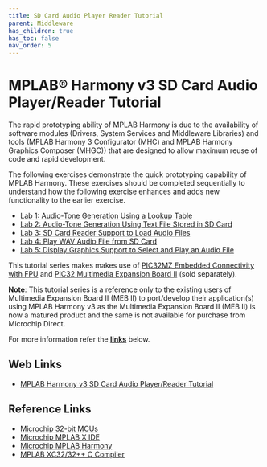 ```yaml
---
title: SD Card Audio Player Reader Tutorial
parent: Middleware
has_children: true
has_toc: false
nav_order: 5
---
```


# MPLAB® Harmony v3 SD Card Audio Player/Reader Tutorial


The rapid prototyping ability of MPLAB Harmony is due to the availability of software modules (Drivers, System Services and Middleware Libraries) and tools (MPLAB Harmony 3 Configurator (MHC) and MPLAB Harmony Graphics Composer (MHGC)) that are designed to allow maximum reuse of code and rapid development.

The following exercises demonstrate the quick prototyping capability of MPLAB Harmony. These exercises should be completed sequentially to understand how the following exercise enhances and adds new functionality to the earlier exercise.

- [Lab 1: Audio-Tone Generation Using a Lookup Table](./audio_tone_using_a_lookup_table/readme.md)
- [Lab 2: Audio-Tone Generation Using Text File Stored in SD Card](./audio_tone_using_text_file_in_sd_card/readme.md)
- [Lab 3: SD Card Reader Support to Load Audio Files](./sd_card_reader_to_load_audio_files/readme.md)
- [Lab 4: Play WAV Audio File from SD Card](./play_wav_audio_file_from_sd_card/readme.md)
- [Lab 5: Display Graphics Support to Select and Play an Audio File](./display_graphics_to_select_and_play_audio_file/readme.md)

This tutorial series makes makes use of <a href="http://www.microchip.com/Developmenttools/ProductDetails.aspx?PartNO=DM320007" target="_blank">PIC32MZ Embedded Connectivity with FPU</a> and <a href="https://www.microchip.com/DevelopmentTools/ProductDetails/DM320005-5" target="_blank">PIC32 Multimedia Expansion Board II</a> (sold separately).

**Note**: This tutorial series is a reference only to the existing users of Multimedia Expansion Board II (MEB II) to port/develop their application(s) using MPLAB Harmony v3 as the Multimedia Expansion Board II (MEB II) is now a matured product and the same is not available for purchase from Microchip Direct.

For more information refer the **[links](#Web-Links)** below.

## <a id="Web-Links"> </a>
## Web Links

- <a href="https://microchipdeveloper.com/harmony3:audio-player" target="_blank">MPLAB Harmony v3 SD Card Audio Player/Reader Tutorial</a>


## Reference Links
- <a href="https://www.microchip.com/design-centers/32-bit" target="_blank">Microchip 32-bit MCUs</a>
- <a href="https://www.microchip.com/mplab/mplab-x-ide" target="_blank">Microchip MPLAB X IDE</a>
- <a href="https://www.microchip.com/mplab/mplab-harmony" target="_blank">Microchip MPLAB Harmony</a>
- <a href="https://www.microchip.com/mplab/compilers" target="_blank">MPLAB XC32/32++ C Compiler</a>
